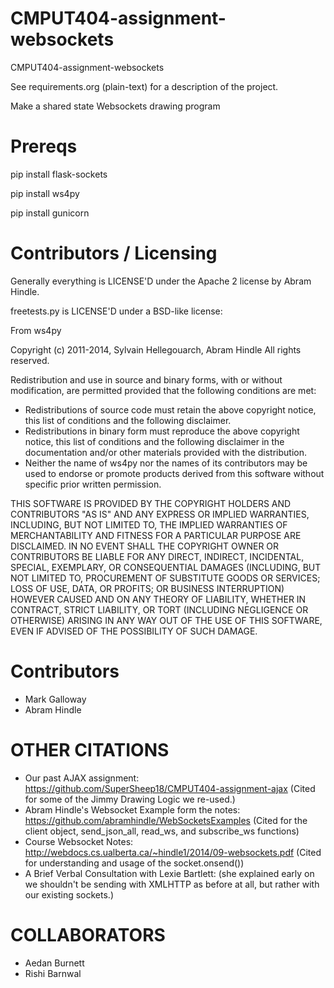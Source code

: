 CMPUT404-assignment-websockets
==============================

CMPUT404-assignment-websockets

See requirements.org (plain-text) for a description of the project.

Make a shared state Websockets drawing program

Prereqs
=======

pip install flask-sockets

pip install ws4py

pip install gunicorn

Contributors / Licensing
========================

Generally everything is LICENSE'D under the Apache 2 license by Abram Hindle.

freetests.py is LICENSE'D under a BSD-like license:

From ws4py

Copyright (c) 2011-2014, Sylvain Hellegouarch, Abram Hindle
All rights reserved.

Redistribution and use in source and binary forms, with or without
modification, are permitted provided that the following conditions are met:

 * Redistributions of source code must retain the above copyright notice,
   this list of conditions and the following disclaimer.
 * Redistributions in binary form must reproduce the above copyright
   notice, this list of conditions and the following disclaimer in the
   documentation and/or other materials provided with the distribution.
 * Neither the name of ws4py nor the names of its contributors may be used
   to endorse or promote products derived from this software without
   specific prior written permission.

THIS SOFTWARE IS PROVIDED BY THE COPYRIGHT HOLDERS AND CONTRIBUTORS "AS IS"
AND ANY EXPRESS OR IMPLIED WARRANTIES, INCLUDING, BUT NOT LIMITED TO, THE
IMPLIED WARRANTIES OF MERCHANTABILITY AND FITNESS FOR A PARTICULAR PURPOSE
ARE DISCLAIMED. IN NO EVENT SHALL THE COPYRIGHT OWNER OR CONTRIBUTORS BE
LIABLE FOR ANY DIRECT, INDIRECT, INCIDENTAL, SPECIAL, EXEMPLARY, OR
CONSEQUENTIAL DAMAGES (INCLUDING, BUT NOT LIMITED TO, PROCUREMENT OF
SUBSTITUTE GOODS OR SERVICES; LOSS OF USE, DATA, OR PROFITS; OR BUSINESS
INTERRUPTION) HOWEVER CAUSED AND ON ANY THEORY OF LIABILITY, WHETHER IN
CONTRACT, STRICT LIABILITY, OR TORT (INCLUDING NEGLIGENCE OR OTHERWISE)
ARISING IN ANY WAY OUT OF THE USE OF THIS SOFTWARE, EVEN IF ADVISED OF THE
POSSIBILITY OF SUCH DAMAGE.

Contributors
============

* Mark Galloway
* Abram Hindle

OTHER CITATIONS
===============

- Our past AJAX assignment: <https://github.com/SuperSheep18/CMPUT404-assignment-ajax> (Cited for some of the Jimmy Drawing Logic we re-used.)
- Abram Hindle's Websocket Example form the notes: <https://github.com/abramhindle/WebSocketsExamples> (Cited for the client object, send_json_all, read_ws, and subscribe_ws functions)
- Course Websocket Notes: <http://webdocs.cs.ualberta.ca/~hindle1/2014/09-websockets.pdf> (Cited for understanding and usage of the socket.onsend())
- A Brief Verbal Consultation with Lexie Bartlett: (she explained early on we shouldn't be sending with XMLHTTP as before at all, but rather with our existing sockets.)

COLLABORATORS
=============
- Aedan Burnett
- Rishi Barnwal